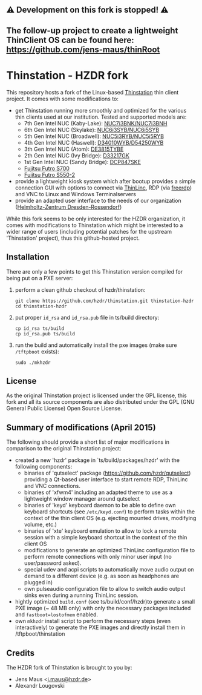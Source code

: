 ## ⚠️ Development on this fork is stopped! ⚠️
## The follow-up project to create a lightweight ThinClient OS can be found here: https://github.com/jens-maus/thinRoot



# Thinstation - HZDR fork

This repository hosts a fork of the Linux-based [Thinstation](http://github.com/Thinstation/thinstation) thin client project. It comes with some modifications to:

* get Thinstation running more smoothly and optimized for the various thin clients used at our institution. Tested and supported models are:
  * 7th Gen Intel NUC (Kaby-Lake): [NUC7i3BNK/NUC7i3BNH](http://www.intel.de/content/www/us/en/nuc/nuc-kit-nuc7i3bnk.html)
  * 6th Gen Intel NUC (Skylake): [NUC6i3SYB/NUC6i5SYB](http://www.intel.de/content/www/us/en/nuc/nuc-kit-nuc6i5syk.html)
  * 5th Gen Intel NUC (Broadwell): [NUC5i3RYB/NUC5i5RYB](http://www.intel.de/content/www/us/en/nuc/nuc-kit-nuc5i3ryk.html)
  * 4th Gen Intel NUC (Haswell): [D34010WYB/D54250WYB](http://www.intel.de/content/www/us/en/nuc/nuc-kit-d34010wykh-board-d34010wyb.html)
  * 3th Gen Intel NUC (Atom): [DE3815TYBE](http://www.intel.de/content/www/us/en/nuc/nuc-kit-de3815tykhe-board-de3815tybe.html)
  * 2th Gen Intel NUC (Ivy Bridge): [D33217GK](http://www.intel.com/content/www/us/en/support/boards-and-kits/intel-nuc-boards/intel-nuc-board-d33217gk.html)
  * 1st Gen Intel NUC (Sandy Bridge): [DCP847SKE](http://www.intel.de/content/www/us/en/nuc/nuc-kit-dccp847dye-board-dcp847ske.html)
  * [Fujitsu Futro S700](http://www.fujitsu.com/de/products/computing/pc/thin-clients/FUTRO-S700/)
  * [Fujitsu Futro S550-2](http://globalsp.ts.fujitsu.com/dmsp/Publications/public/ds-FUTRO-S550-2.pdf)
* provide a lightweight kiosk system which after bootup provides a simple connection GUI with options to connect via [ThinLinc](http://www.cendio.se/), RDP (via [freerdp](http://www.freerdp.com)) and VNC to Linux and Windows Terminalservers
* provide an adapted user interface to the needs of our organization ([Helmholtz-Zentrum Dresden-Rossendorf](http://www.hzdr.de/))

While this fork seems to be only interested for the HZDR organization, it comes with modifications to Thinstation which might be interested to a wider range of users (including potential patches for the upstream 'Thinstation' project), thus this github-hosted project.

## Installation
There are only a few points to get this Thinstation version compiled for being put on a PXE server:

1. perform a clean github checkout of hzdr/thinstation:

   ```
   git clone https://github.com/hzdr/thinstation.git thinstation-hzdr
   cd thinstation-hzdr
   ```

2. put proper `id_rsa` and `id_rsa.pub` file in ts/build directory:

   ```
   cp id_rsa ts/build
   cp id_rsa.pub ts/build
   ```

3. run the build and automatically install the pxe images (make sure `/tftpboot` exists):

   ```
   sudo ./mkhzdr
   ``` 

## License
As the original Thinstation project is licensed under the GPL license, this fork and all its source components are also distributed under the GPL (GNU General Public License) Open Source License.

## Summary of modifications (April 2015)
The following should provide a short list of major modifications in comparison to the original Thinstation project:

* created a new 'hzdr' package in `ts/build/packages/hzdr' with the following components:
  * binaries of 'qutselect' package (https://github.com/hzdr/qutselect) providing a Qt-based user interface to start remote RDP, ThinLinc and VNC connections.
  * binaries of 'xfwm4' including an adapted theme to use as a lightweight window manager around qutselect
  * binaries of 'keyd' keyboard daemon to be able to define own keyboard shortcuts (see `/etc/keyd.conf`) to perform tasks within the context of the thin client OS (e.g. ejecting mounted drives, modifying volume, etc.)
  * binaries of 'xte' keyboard emulation to allow to lock a remote session with a simple keyboard shortcut in the context of the thin client OS
  * modifications to generate an optimized ThinLinc configuration file to perform remote connections with only minor user input (no user/password asked).
  * special udev and acpi scripts to automatically move audio output on demand to a different device (e.g. as soon as headphones are plugged in)
  * own pulseaudio configuration file to allow to switch audio output sinks even during a running ThinLinc session.
* hightly optimized `build.conf` (see ts/build/conf/hzdr)to generate a small PXE image (~ 48 MB only) with only the necessary packages included and `fastboot=lostofmem` enabled.
* own `mkhzdr` install script to perform the necessary steps (even interactively) to generate the PXE images and directly install them in /tftpboot/thinstation

## Credits
The HZDR fork of Thinstation is brought to you by:

* Jens Maus &lt;j.maus@hzdr.de&gt;
* Alexandr Lougovski

